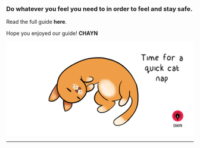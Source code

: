 ### Do whatever you feel you need to in order to feel and stay safe.

Read the full guide **here**.

Hope you enjoyed our guide!
**CHAYN**

![](/assets/Cat-nap--medium.gif)

---